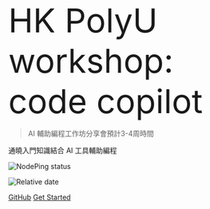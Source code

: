 

<font style=" font-size:50pt">HK PolyU workshop: code copilot</font >

> AI 輔助編程工作坊分享會預計3-4周時間



通曉入門知識結合 AI 工具輔助編程



![NodePing status](https://img.shields.io/nodeping/status/jkiwn052-ntpp-4lbb-8d45-ihew6d9ucoei?label=iihciyekub&logo=github)



![Relative date](https://img.shields.io/date/1681662237?color=%239033&label=last%20update%3A&logo=anchor)



<!-- 下面的内容会渲染成按钮，[]中是按钮文本，()中是点击按钮跳转的链接 -->

[GitHub](https://github.com/iihciyekub/codecopilot.polyU) 
[Get Started](README.md)


